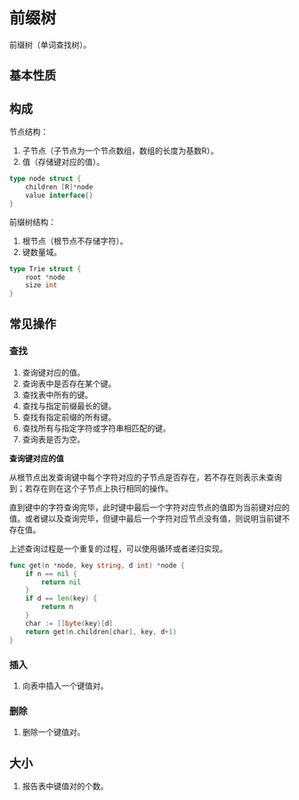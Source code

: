 # 前缀树

前缀树（单词查找树）。

## 基本性质

## 构成

节点结构：

1. 子节点（子节点为一个节点数组，数组的长度为基数R）。
2. 值（存储键对应的值）。

```go
type node struct {
    children [R]*node
    value interface{}
}
```

前缀树结构：

1. 根节点（根节点不存储字符）。
2. 键数量域。

```go
type Trie struct {
    root *node
    size int
}
```

## 常见操作

### 查找

1. 查询键对应的值。
2. 查询表中是否存在某个键。
3. 查找表中所有的键。
4. 查找与指定前缀最长的键。
5. 查找有指定前缀的所有键。
6. 查找所有与指定字符或字符串相匹配的键。
7. 查询表是否为空。

**查询键对应的值**

从根节点出发查询键中每个字符对应的子节点是否存在，若不存在则表示未查询到；若存在则在这个子节点上执行相同的操作。

直到键中的字符查询完毕，此时键中最后一个字符对应节点的值即为当前键对应的值。或者键以及查询完毕，但键中最后一个字符对应节点没有值，则说明当前键不存在值。

上述查询过程是一个重复的过程，可以使用循环或者递归实现。

```go
func get(n *node, key string, d int) *node {
    if n == nil {
        return nil
    }
    if d == len(key) {
        return n
    }
    char := []byte(key)[d]
    return get(n.children[char], key, d+1)
}
```

### 插入

1. 向表中插入一个键值对。

### 删除

1. 删除一个键值对。

## 大小

1. 报告表中键值对的个数。
